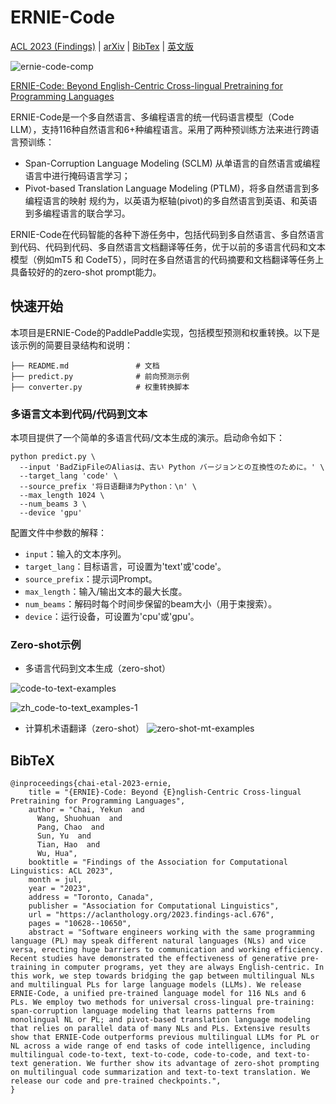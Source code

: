 # ERNIE-Code

[ACL 2023 (Findings)](https://aclanthology.org/2023.findings-acl.676/) | [arXiv](https://arxiv.org/pdf/2212.06742) | [BibTex](https://github.com/PaddlePaddle/PaddleNLP/tree/develop/model_zoo/ernie-code/README.md#bibtex) | [英文版](https://github.com/PaddlePaddle/PaddleNLP/tree/develop/model_zoo/ernie-code/README.zh.md)
 
![ernie-code-comp](https://github.com/KB-Ding/PaddleNLP/assets/13767887/2a550b46-a7d5-416d-b300-83cce7044be4)

[ERNIE-Code: Beyond English-Centric Cross-lingual Pretraining for Programming Languages](https://aclanthology.org/2023.findings-acl.676.pdf)



ERNIE-Code是一个多自然语言、多编程语言的统一代码语言模型（Code LLM），支持116种自然语言和6+种编程语言。采用了两种预训练方法来进行跨语言预训练：
- Span-Corruption Language Modeling (SCLM) 从单语言的自然语言或编程语言中进行掩码语言学习；
- Pivot-based Translation Language Modeling (PTLM)，将多自然语言到多编程语言的映射 规约为，以英语为枢轴(pivot)的多自然语言到英语、和英语到多编程语言的联合学习。

ERNIE-Code在代码智能的各种下游任务中，包括代码到多自然语言、多自然语言到代码、代码到代码、多自然语言文档翻译等任务，优于以前的多语言代码和文本模型（例如mT5 和 CodeT5），同时在多自然语言的代码摘要和文档翻译等任务上具备较好的的zero-shot prompt能力。

## 快速开始

本项目是ERNIE-Code的PaddlePaddle实现，包括模型预测和权重转换。以下是该示例的简要目录结构和说明：

```text
├── README.md               # 文档
├── predict.py              # 前向预测示例
├── converter.py            # 权重转换脚本
```

### 多语言文本到代码/代码到文本

本项目提供了一个简单的多语言代码/文本生成的演示。启动命令如下：

```shell
python predict.py \
  --input 'BadZipFileのAliasは、古い Python バージョンとの互換性のために。' \
  --target_lang 'code' \
  --source_prefix '将日语翻译为Python：\n' \
  --max_length 1024 \
  --num_beams 3 \
  --device 'gpu'
```

配置文件中参数的解释：
- `input`：输入的文本序列。
- `target_lang`：目标语言，可设置为'text'或'code'。
- `source_prefix`：提示词Prompt。
- `max_length`：输入/输出文本的最大长度。
- `num_beams`：解码时每个时间步保留的beam大小（用于束搜索）。
- `device`：运行设备，可设置为'cpu'或'gpu'。



### Zero-shot示例
- 多语言代码到文本生成（zero-shot）

![code-to-text-examples](https://github.com/KB-Ding/PaddleNLP/assets/13767887/7dbf225e-e6be-401d-9f6c-f733e2f68f76)

![zh_code-to-text_examples-1](https://github.com/KB-Ding/PaddleNLP/assets/13767887/2d1ba091-f43c-4f3e-95c6-0038ede9e63e)

- 计算机术语翻译（zero-shot）
![zero-shot-mt-examples](https://github.com/KB-Ding/PaddleNLP/assets/13767887/8be1a977-fa21-4a46-86ba-136fa8276a1a)


## BibTeX
```
@inproceedings{chai-etal-2023-ernie,
    title = "{ERNIE}-Code: Beyond {E}nglish-Centric Cross-lingual Pretraining for Programming Languages",
    author = "Chai, Yekun  and
      Wang, Shuohuan  and
      Pang, Chao  and
      Sun, Yu  and
      Tian, Hao  and
      Wu, Hua",
    booktitle = "Findings of the Association for Computational Linguistics: ACL 2023",
    month = jul,
    year = "2023",
    address = "Toronto, Canada",
    publisher = "Association for Computational Linguistics",
    url = "https://aclanthology.org/2023.findings-acl.676",
    pages = "10628--10650",
    abstract = "Software engineers working with the same programming language (PL) may speak different natural languages (NLs) and vice versa, erecting huge barriers to communication and working efficiency. Recent studies have demonstrated the effectiveness of generative pre-training in computer programs, yet they are always English-centric. In this work, we step towards bridging the gap between multilingual NLs and multilingual PLs for large language models (LLMs). We release ERNIE-Code, a unified pre-trained language model for 116 NLs and 6 PLs. We employ two methods for universal cross-lingual pre-training: span-corruption language modeling that learns patterns from monolingual NL or PL; and pivot-based translation language modeling that relies on parallel data of many NLs and PLs. Extensive results show that ERNIE-Code outperforms previous multilingual LLMs for PL or NL across a wide range of end tasks of code intelligence, including multilingual code-to-text, text-to-code, code-to-code, and text-to-text generation. We further show its advantage of zero-shot prompting on multilingual code summarization and text-to-text translation. We release our code and pre-trained checkpoints.",
}
```
